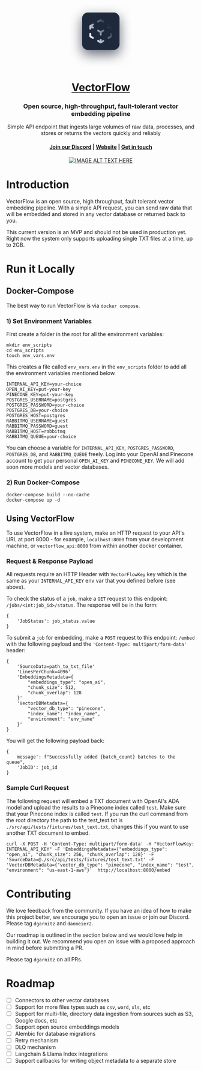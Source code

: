 <div align="center">
 <svg width="164" height="164" fill="none" xmlns="http://www.w3.org/2000/svg"><g filter="url(#a)"><rect x="32" y="20" width="100" height="100" rx="16" fill="#1E293B"/><rect x="32.5" y="20.5" width="99" height="99" rx="15.5" stroke="url(#b)"/></g><path d="m109.645 56.269-6.956-4.02m6.956 4.02v6.887m0-6.887-6.956 4.02m-48.697-4.02 6.957-4.02m-6.957 4.02 6.957 4.02m-6.957-4.02v6.887M81.82 72.34l6.956-4.02m-6.956 4.02-6.957-4.02m6.957 4.02v6.888m0 20.662 6.956-4.019m-6.956 4.02v-6.888m0 6.887-6.957-4.019m0-51.657 6.957-4.016 6.956 4.019m20.87 32.715v6.887l-6.956 4.02m-41.74 0-6.957-4.02v-6.887" stroke="url(#c)" stroke-width="5" stroke-linecap="round" stroke-linejoin="round"/><defs><radialGradient id="b" cx="0" cy="0" r="1" gradientUnits="userSpaceOnUse" gradientTransform="matrix(50 0 0 50 82 70)"><stop offset=".472" stop-color="#334155"/><stop offset=".764" stop-color="#94A3B8"/><stop offset="1" stop-color="#334155"/></radialGradient><linearGradient id="c" x1="89.747" y1="31.4" x2="40.821" y2="63.731" gradientUnits="userSpaceOnUse"><stop stop-color="#F1F5F9" stop-opacity=".01"/><stop offset="1" stop-color="#F1F5F9"/></linearGradient><filter id="a" x="0" y="0" width="164" height="164" filterUnits="userSpaceOnUse" color-interpolation-filters="sRGB"><feFlood flood-opacity="0" result="BackgroundImageFix"/><feColorMatrix in="SourceAlpha" values="0 0 0 0 0 0 0 0 0 0 0 0 0 0 0 0 0 0 127 0" result="hardAlpha"/><feOffset dy="12"/><feGaussianBlur stdDeviation="16"/><feColorMatrix values="0 0 0 0 0.0588235 0 0 0 0 0.0901961 0 0 0 0 0.164706 0 0 0 0.64 0"/><feBlend in2="BackgroundImageFix" result="effect1_dropShadow_127_2"/><feBlend in="SourceGraphic" in2="effect1_dropShadow_127_2" result="shape"/></filter></defs></svg>
    <a href="https://www.getvectorflow.com/">
        <h1>VectorFlow</h1>
    </a>
    <h3>Open source, high-throughput, fault-tolerant vector embedding pipeline</h3>
    <span>Simple API endpoint that ingests large volumes of raw data, processes, and stores or returns the vectors quickly and reliably</span>
</div>
<h4 align="center">
  <a href="https://discord.gg/9VZ3ujWE">Join our Discord</a>  |
  <a href="https://www.getvectorflow.com/">Website</a>  |  
  <a href="mailto:dan@getvectorflow.com">Get in touch</a>
</h4>

<div align="center">

[![IMAGE ALT TEXT HERE](https://img.youtube.com/vi/aQOlOT14DaA/0.jpg)](https://www.youtube.com/watch?v=aQOlOT14DaA)

</div>

# Introduction

VectorFlow is an open source, high throughput, fault tolerant vector embedding pipeline. With a simple API request, you can send raw data that will be embedded and stored in any vector database or returned back to you.

This current version is an MVP and should not be used in production yet. Right now the system only supports uploading single TXT files at a time, up to 2GB.

# Run it Locally

## Docker-Compose

The best way to run VectorFlow is via `docker compose`.

### 1) Set Environment Variables

First create a folder in the root for all the environment variables:

```
mkdir env_scripts
cd env_scripts
touch env_vars.env
```

This creates a file called `env_vars.env` in the `env_scripts` folder to add all the environment variables mentioned below.

```
INTERNAL_API_KEY=your-choice
OPEN_AI_KEY=put-your-key
PINECONE_KEY=put-your-key
POSTGRES_USERNAME=postgres
POSTGRES_PASSWORD=your-choice
POSTGRES_DB=your-choice
POSTGRES_HOST=postgres
RABBITMQ_USERNAME=guest
RABBITMQ_PASSWORD=guest
RABBITMQ_HOST=rabbitmq
RABBITMQ_QUEUE=your-choice
```

You can choose a variable for `INTERNAL_API_KEY`, `POSTGRES_PASSWORD`, `POSTGRES_DB`, and `RABBITMQ_QUEUE` freely.
Log into your OpenAI and Pinecone account to get your personal `OPEN_AI_KEY` and `PINECONE_KEY`. We will add soon more models and vector databases.

### 2) Run Docker-Compose

```
docker-compose build --no-cache
docker-compose up -d
```

## Using VectorFlow

To use VectorFlow in a live system, make an HTTP request to your API's URL at port 8000 - for example, `localhost:8000` from your development machine, or `vectorflow_api:8000` from within another docker container.

### Request & Response Payload

All requests require an HTTP Header with `VectorFlowKey` key which is the same as your `INTERNAL_API_KEY` env var that you defined before (see above).

To check the status of a `job`, make a `GET` request to this endpoint: `/jobs/<int:job_id>/status`. The response will be in the form:

```
{
    'JobStatus': job_status.value
}
```

To submit a `job` for embedding, make a `POST` request to this endpoint: `/embed` with the following payload and the `'Content-Type: multipart/form-data'` header:

```
{
    'SourceData=path_to_txt_file'
    'LinesPerChunk=4096'
    'EmbeddingsMetadata={
        "embeddings_type": "open_ai",
        "chunk_size": 512,
        "chunk_overlap": 128
    }'
    'VectorDBMetadata={
        "vector_db_type": "pinecone",
        "index_name": "index_name",
        "environment": "env_name"
    }'
}
```

You will get the following payload back:

```
{
    message': f"Successfully added {batch_count} batches to the queue",
    'JobID': job_id
}
```

### Sample Curl Request

The following request will embed a TXT document with OpenAI's ADA model and upload the results to a Pinecone index called `test`. Make sure that your Pinecone index is called `test`. If you run the curl command from the root directory the path to the test_text.txt is `./src/api/tests/fixtures/test_text.txt`, changes this if you want to use another TXT document to embed.

```
curl -X POST -H 'Content-Type: multipart/form-data' -H "VectorFlowKey: INTERNAL_API_KEY" -F 'EmbeddingsMetadata={"embeddings_type": "open_ai", "chunk_size": 256, "chunk_overlap": 128}' -F 'SourceData=@./src/api/tests/fixtures/test_text.txt' -F 'VectorDBMetadata={"vector_db_type": "pinecone", "index_name": "test", "environment": "us-east-1-aws"}'  http://localhost:8000/embed
```

# Contributing

We love feedback from the community. If you have an idea of how to make this project better, we encourage you to open an issue or join our Discord. Please tag `dgarnitz` and `danmeier2`.

Our roadmap is outlined in the section below and we would love help in building it out. We recommend you open an issue with a proposed approach in mind before submitting a PR.

Please tag `dgarnitz` on all PRs.

# Roadmap

- [ ] Connectors to other vector databases
- [ ] Support for more files types such as `csv`, `word`, `xls`, etc
- [ ] Support for multi-file, directory data ingestion from sources such as S3, Google docs, etc
- [ ] Support open source embeddings models
- [ ] Alembic for database migrations
- [ ] Retry mechanism
- [ ] DLQ mechanism
- [ ] Langchain & Llama Index integrations
- [ ] Support callbacks for writing object metadata to a separate store
